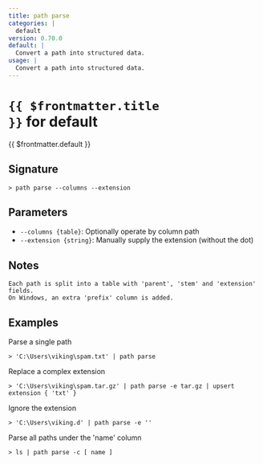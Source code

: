 ```yaml
---
title: path parse
categories: |
  default
version: 0.70.0
default: |
  Convert a path into structured data.
usage: |
  Convert a path into structured data.
---
```


# <code>{{ $frontmatter.title }}</code> for default

<div class='command-title'>{{ $frontmatter.default }}</div>

## Signature

```> path parse --columns --extension```

## Parameters

 -  `--columns {table}`: Optionally operate by column path
 -  `--extension {string}`: Manually supply the extension (without the dot)

## Notes
```text
Each path is split into a table with 'parent', 'stem' and 'extension' fields.
On Windows, an extra 'prefix' column is added.
```
## Examples

Parse a single path
```shell
> 'C:\Users\viking\spam.txt' | path parse
```

Replace a complex extension
```shell
> 'C:\Users\viking\spam.tar.gz' | path parse -e tar.gz | upsert extension { 'txt' }
```

Ignore the extension
```shell
> 'C:\Users\viking.d' | path parse -e ''
```

Parse all paths under the 'name' column
```shell
> ls | path parse -c [ name ]
```
